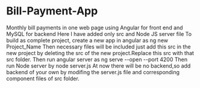 # Bill-Payment-App
Monthly bill payments in one web page using Angular for front end and MySQL for backend
Here I have added only src and Node JS server file
To build as complete project, create a new app in angular as
                ng new Project_Name
Then necessary files will be included just add this src in the new project by deleting the src of the new project.Replace this src with that src folder.
Then run angular server as 
                ng serve --open --port 4200
Then run Node server by
                node server.js
At now there will be no backend,so add backend of your own by modifing the server.js file and corresponding component files of src folder.

